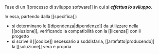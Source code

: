 Fase di un [[processo di sviluppo software]] in cui si ***effettua lo sviluppo***.

In essa, partendo dalla [[specifica]]:
- si determinano le [[dipendenza|dipendenze]] da utilizzare nella [[soluzione]], verificando la compatibilità con la [[licenza]] con il progetto
- si scrive il [[codice]] necessario a soddisfarla, [[artefatto|producendo]] la [[soluzione]] vera e propria
